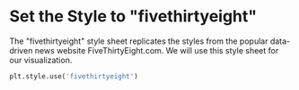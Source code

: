 # Set the Style to "fivethirtyeight"

The "fivethirtyeight" style sheet replicates the styles from the popular data-driven news website FiveThirtyEight.com. We will use this style sheet for our visualization.

```python
plt.style.use('fivethirtyeight')
```
